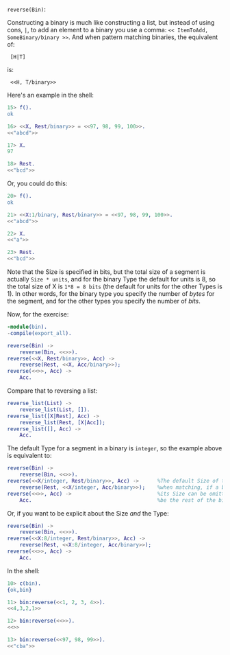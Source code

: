 `reverse(Bin)`:

Constructing a binary is much like constructing a list, but instead of using cons, `|`, to add an element to a binary you use a comma: `<< ItemToAdd, SomeBinary/binary >>`.  And when pattern matching binaries, the equivalent of:

     [H|T]
    
is: 
 
     <<H, T/binary>>

Here's an example in the shell:
```erlang
15> f().                                     
ok

16> <<X, Rest/binary>> = <<97, 98, 99, 100>>.
<<"abcd">>

17> X.
97

18> Rest.
<<"bcd">>
```

Or, you could do this:
```erlang
20> f().
ok

21> <<X:1/binary, Rest/binary>> = <<97, 98, 99, 100>>.
<<"abcd">>

22> X.
<<"a">>

23> Rest.
<<"bcd">>
```
Note that the Size is specified in bits, but the total size of a segment is actually `Size * units`, and for the binary Type the default for units is 8, so the total size of X is `1*8 = 8 bits` (the default for units for the other Types is 1).  In other words, for the binary type you specify the number of *bytes* for the segment, and for the other types you specify the number of *bits*.

Now, for the exercise:

```erlang
-module(bin).
-compile(export_all).

reverse(Bin) ->
    reverse(Bin, <<>>).
reverse(<<X, Rest/binary>>, Acc) ->
    reverse(Rest, <<X, Acc/binary>>);
reverse(<<>>, Acc) ->
    Acc.
```

Compare that to reversing a list:
```erlang
reverse_list(List) ->
    reverse_list(List, []).
reverse_list([X|Rest], Acc) ->
    reverse_list(Rest, [X|Acc]);
reverse_list([], Acc) ->
    Acc.
```

The default Type for a segment in a binary is `integer`, so the example above is equivalent to:
```erlang
reverse(Bin) ->
    reverse(Bin, <<>>).
reverse(<<X/integer, Rest/binary>>, Acc) ->      %The default Size of the integer Type is 8 bits, and
    reverse(Rest, <<X/integer, Acc/binary>>);    %when matching, if a binary Type is the last segment
reverse(<<>>, Acc) ->                            %its Size can be omitted, and its default Size will
    Acc.                                         %be the rest of the binary that you are matching against.
```

Or, if you want to be explicit about the Size *and* the Type:

```erlang
reverse(Bin) ->
    reverse(Bin, <<>>).
reverse(<<X:8/integer, Rest/binary>>, Acc) ->
    reverse(Rest, <<X:8/integer, Acc/binary>>);
reverse(<<>>, Acc) ->
    Acc.
```

In the shell:
```erlang
10> c(bin).
{ok,bin}

11> bin:reverse(<<1, 2, 3, 4>>).
<<4,3,2,1>>

12> bin:reverse(<<>>).
<<>>

13> bin:reverse(<<97, 98, 99>>).
<<"cba">>
```






